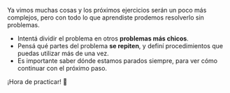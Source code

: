 Ya vimos muchas cosas y los próximos ejercicios serán un poco más complejos, pero con todo lo que aprendiste prodemos resolverlo sin problemas.

* Intentá dividir el problema en otros **problemas más chicos**. 
* Pensá qué partes del problema **se repiten**, y definí procedimientos que puedas utilizar más de una vez.
* Es importante saber dónde estamos parados siempre, para ver cómo continuar con el próximo paso.

¡Hora de practicar! :muscle: